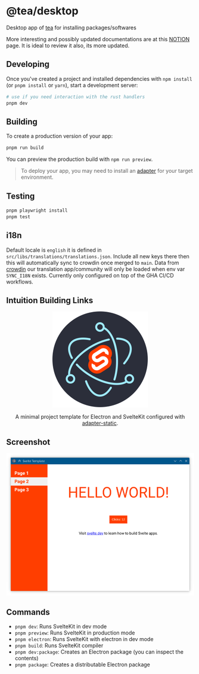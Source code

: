 # @tea/desktop

Desktop app of [tea](https://tea.xyz) for installing packages/softwares

More interesting and possibly updated documentations are at this [NOTION](https://www.notion.so/teaxyz/tea-gui-fdd9f50aa980432fa370b2cf6a03cb50) page. It is ideal to review it also, its more updated.

## Developing

Once you've created a project and installed dependencies with `npm install` (or `pnpm install` or `yarn`), start a development server:

```bash
# use if you need interaction with the rust handlers
pnpm dev
```

## Building

To create a production version of your app:

```bash
pnpm run build
```

You can preview the production build with `npm run preview`.

> To deploy your app, you may need to install an [adapter](https://kit.svelte.dev/docs/adapters) for your target environment.

## Testing

```bash
pnpm playwright install
pnpm test

```

## i18n

Default locale is `english` it is defined in `src/libs/translations/translations.json`. Include all new keys there then this will automatically sync to crowdin once merged to `main`.
Data from [crowdin](https://crowdin.com) our translation app/community will only be loaded when env var `SYNC_I18N` exists. Currently only configured on top of the GHA CI/CD workflows.

## Intuition Building Links

<p align="center">
  <img src="https://github.com/Dax89/electron-sveltekit/blob/master/icon.png" width="256">
</p>
<p align="center">
  A minimal project template for Electron and SvelteKit configured with <a href="https://www.npmjs.com/package/@sveltejs/adapter-static">adapter-static</a>.
</p>

## Screenshot

![Screenshot](https://github.com/Dax89/electron-sveltekit/blob/master/screenshot.png)

## Commands

- `pnpm dev`: Runs SvelteKit in dev mode
- `pnpm preview`: Runs SvelteKit in production mode
- `pnpm electron`: Runs SvelteKit with electron in dev mode
- `pnpm build`: Runs SvelteKit compiler
- `pnpm dev:package`: Creates an Electron package (you can inspect the contents)
- `pnpm package`: Creates a distributable Electron package
